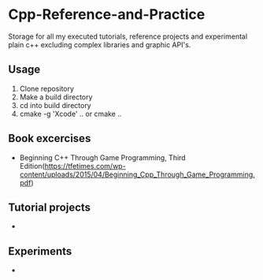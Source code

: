 # Cpp-Reference-and-Practice
Storage for all my executed tutorials, reference projects and experimental plain c++ excluding complex libraries and graphic API's.

## Usage
1. Clone repository
2. Make a build directory
3. cd into build directory
4. cmake -g 'Xcode' .. or cmake ..

## Book excercises
* Beginning C++ Through Game Programming, Third Edition(https://tfetimes.com/wp-content/uploads/2015/04/Beginning_Cpp_Through_Game_Programming.pdf)

## Tutorial projects
*

## Experiments
*
